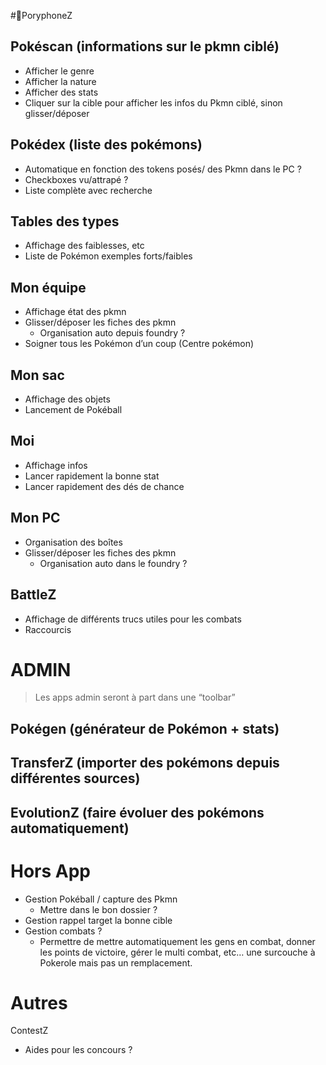 #📱PoryphoneZ

## Pokéscan (informations sur le pkmn ciblé)

- Afficher le genre
- Afficher la nature
- Afficher des stats
- Cliquer sur la cible pour afficher les infos du Pkmn ciblé, sinon glisser/déposer

## Pokédex (liste des pokémons)

- Automatique en fonction des tokens posés/ des Pkmn dans le PC ?
- Checkboxes vu/attrapé ?
- Liste complète avec recherche

## Tables des types

- Affichage des faiblesses, etc
- Liste de Pokémon exemples forts/faibles

## Mon équipe

- Affichage état des pkmn
- Glisser/déposer les fiches des pkmn
  - Organisation auto depuis foundry ?
- Soigner tous les Pokémon d’un coup (Centre pokémon)

## Mon sac

- Affichage des objets
- Lancement de Pokéball

## Moi

- Affichage infos
- Lancer rapidement la bonne stat
- Lancer rapidement des dés de chance

## Mon PC

- Organisation des boîtes
- Glisser/déposer les fiches des pkmn
  - Organisation auto dans le foundry ?

## BattleZ

- Affichage de différents trucs utiles pour les combats
- Raccourcis

# ADMIN

> Les apps admin seront à part dans une “toolbar”

## Pokégen (générateur de Pokémon + stats)

## TransferZ (importer des pokémons depuis différentes sources)

## EvolutionZ (faire évoluer des pokémons automatiquement)

# Hors App

- Gestion Pokéball / capture des Pkmn
  - Mettre dans le bon dossier ?
- Gestion rappel target la bonne cible
- Gestion combats ?
  - Permettre de mettre automatiquement les gens en combat, donner les points de victoire, gérer le multi combat, etc… une surcouche à Pokerole mais pas un remplacement.

# Autres

ContestZ

- Aides pour les concours ?
